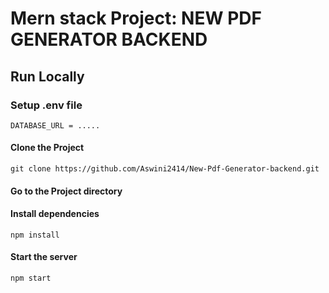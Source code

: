 # Mern stack Project: NEW PDF GENERATOR BACKEND

## Run Locally

### Setup .env file

```
DATABASE_URL = .....
```

#### Clone the Project
```
git clone https://github.com/Aswini2414/New-Pdf-Generator-backend.git
```

#### Go to the Project directory
#### Install dependencies
```
npm install
```
#### Start the server
```
npm start
```
